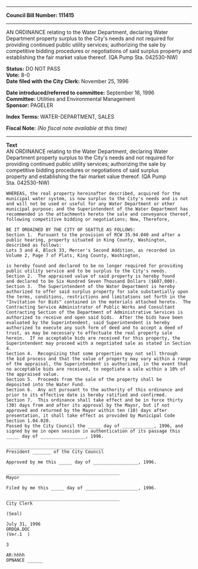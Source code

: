 * * * * *  
  
**Council Bill Number: [](#h0)[](#h2)111415**  
  
* * * * *  
  
AN ORDINANCE relating to the Water Department, declaring Water Department property surplus to the City's needs and not required for providing continued public utility services; authorizing the sale by competitive bidding procedures or negotiations of said surplus property and establishing the fair market value thereof. (QA Pump Sta. 042530-NW)  
  
**Status:** DO NOT PASS   
**Vote:** 8-0   
**Date filed with the City Clerk:** November 25, 1996   
  
**Date introduced/referred to committee:** September 16, 1996   
**Committee:** Utilities and Environmental Management   
**Sponsor:** PAGELER   
  
**Index Terms:** WATER-DEPARTMENT, SALES  
  
**Fiscal Note:** *(No fiscal note available at this time)*  
  
* * * * *  
  
**Text**  
    AN ORDINANCE relating to the Water Department, declaring Water  
    Department property surplus to the City's needs and not required for  
    providing continued public utility services; authorizing the sale by  
    competitive bidding procedures or negotiations of said surplus  
    property and establishing the fair market value thereof.  (QA Pump  
    Sta. 042530-NW)  
  
    WHEREAS, the real property hereinafter described, acquired for the  
    municipal water system, is now surplus to the City's needs and is not  
    and will not be used or useful for any Water Department or other  
    municipal purpose; and the Superintendent of the Water Department has  
    recommended in the attachments hereto the sale and conveyance thereof,  
    following competitive bidding or negotiations; Now, Therefore,  
  
    BE IT ORDAINED BY THE CITY OF SEATTLE AS FOLLOWS:  
    Section 1.  Pursuant to the provision of RCW 35.94.040 and after a  
    public hearing, property situated in King County, Washington,  
    described as follows:  
    Lots 3 and 4, Block 33, Mercer's Second Addition, as recorded in  
    Volume 2, Page 7 of Plats, King County, Washington,  
  
    is hereby found and declared to be no longer required for providing  
    public utility service and to be surplus to the City's needs.  
    Section 2.  The appraised value of said property is hereby found  
    and declared to be Six Hundred Seven Thousand Dollars ($607,000).  
    Section 3.  The Superintendent of the Water Department is hereby  
    authorized to offer said surplus property for sale substantially upon  
    the terms, conditions, restrictions and limitations set forth in the  
    "Invitation for Bids" contained in the materials attached hereto.  The  
    Contracting Service Administrator of Public Works and Consultant  
    Contracting Section of the Department of Administrative Services is  
    authorized to receive and open said bids.  After the bids have been  
    evaluated by the Superintendent, said Superintendent is hereby  
    authorized to execute any such form of deed and to accept a deed of  
    trust, as may be necessary to effectuate the real property sale  
    herein.  If no acceptable bids are received for this property, the  
    Superintendent may proceed with a negotiated sale as stated in Section  
    4.  
    Section 4.  Recognizing that some properties may not sell through  
    the bid process and that the value of property may vary within a range  
    of the appraisal, the Superintendent is authorized, in the event that  
    no acceptable bids are received, to negotiate a sale within a 10% of  
    the appraised value.  
    Section 5.  Proceeds from the sale of the property shall be  
    deposited into the Water Fund.  
    Section 6.  Any act pursuant to the authority of this ordinance and  
    prior to its effective date is hereby ratified and confirmed.  
    Section 7.  This ordinance shall take effect and be in force thirty  
    (30) days from and after its approval by the Mayor, but if not  
    approved and returned by the Mayor within ten (10) days after  
    presentation, it shall take effect as provided by Municipal Code  
    Section 1.04.020.  
    Passed by the City Council the _____ day of ____________, 1996, and  
    signed by me in open session in authentication of its passage this  
    _____ day of _________________, 1996.  
  
    _____________________________________  
    President _______ of the City Council  
  
    Approved by me this _____ day of _________________, 1996.  
  
    ___________________________________________  
    Mayor  
  
    Filed by me this _____ day of ____________________, 1996.  
  
    ___________________________________________  
    City Clerk  
  
    (Seal)  
  
    July 31, 1996  
    ORDQA.DOC  
    (Ver.1  )  
  
    3  
  
    AR:hhhh  
    OPNANCE ______  
